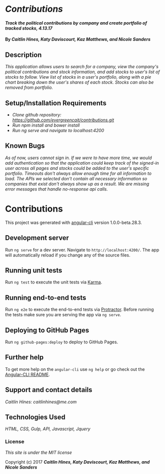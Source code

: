 # _Contributions_

#### _Track the political contributions by company and create portfolio of tracked stocks, 4.13.17_

#### By _**Caitlin Hines, Katy Daviscourt, Kaz Matthews, and Nicole Sanders**_

## Description
 
_This application allows users to search for a company, view the company's political contributions and stock information, and add stocks to user's list of stocks to follow. View list of stocks in a user's portfolio, along with a pie chart breaking down the user's shares of each stock. Stocks can also be removed from portfolio._

## Setup/Installation Requirements

* _Clone github repository: https://github.com/evergreencait/contributions.git_
* _Run npm install and bower install_
* _Run ng serve and navigate to localhost:4200_

## Known Bugs

_As of now, users cannot sign in. If we were to have more time, we would add authentication so that the application could keep track of the signed-in user across all pages and stocks could be added to the user's specific portfolio. Timeouts don't always allow enough time for all information to load. The APIs we selected don't contain all necessary information so companies that exist don't always show up as a result. We are missing error messages that handle no-response api calls._

# Contributions

This project was generated with [angular-cli](https://github.com/angular/angular-cli) version 1.0.0-beta.28.3.

## Development server
Run `ng serve` for a dev server. Navigate to `http://localhost:4200/`. The app will automatically reload if you change any of the source files.

## Running unit tests

Run `ng test` to execute the unit tests via [Karma](https://karma-runner.github.io).

## Running end-to-end tests

Run `ng e2e` to execute the end-to-end tests via [Protractor](http://www.protractortest.org/).
Before running the tests make sure you are serving the app via `ng serve`.

## Deploying to GitHub Pages

Run `ng github-pages:deploy` to deploy to GitHub Pages.

## Further help

To get more help on the `angular-cli` use `ng help` or go check out the [Angular-CLI README](https://github.com/angular/angular-cli/blob/master/README.md).


## Support and contact details

_Caitlin Hines: caitlinhines@me.com_

## Technologies Used

_HTML, CSS, Gulp, API, Javascript, Jquery_

### License

*This site is under the MIT license*

Copyright (c) 2017 **_Caitlin Hines, Katy Daviscourt, Kaz Matthews, and Nicole Sanders_**
